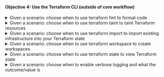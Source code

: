 
#### Objective 4: Use the Terraform CLI (outside of core workflow)

<details><summary>Given a scenario: choose when to use terraform fmt to format code</summary>
<p>
Command: fmt
</p>

</details>

<details><summary>Given a scenario: choose when to use terraform taint to taint Terraform resources</summary>
<p>
Command: taint
</p>

</details>


<details><summary>Given a scenario: choose when to use terraform import to import existing infrastructure into your Terraform state	</summary>
<p>
Command: import
</p>

</details>


<details><summary>Given a scenario: choose when to use terraform workspace to create workspaces</summary>
<p>
Workspaces
</p>

</details>


<details><summary>Given a scenario: choose when to use terraform state to view Terraform state</summary>
<p>
State Command
</p>

</details>


<details><summary>Given a scenario: choose when to enable verbose logging and what the outcome/value is	</summary>
<p>
Debugging Terraform
</p>

</details>